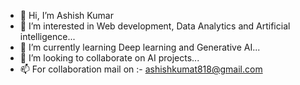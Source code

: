 - 👋 Hi, I’m Ashish Kumar
- 👀 I’m interested in Web development, Data Analytics and Artificial intelligence...
- 🌱 I’m currently learning Deep learning and Generative AI...
- 💞️ I’m looking to collaborate on AI projects...
- 📫 For collaboration mail on :- ashishkumat818@gmail.com

<!---
ashishkr678/ashishkr678 is a ✨ special ✨ repository because its `README.md` (this file) appears on your GitHub profile.
You can click the Preview link to take a look at your changes.
--->
